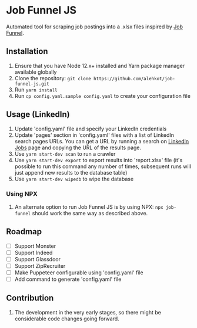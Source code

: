 # Job Funnel JS

Automated tool for scraping job postings into a .xlsx files inspired by [Job Funnel](https://github.com/PaulMcInnis/JobFunnel).

## Installation

1. Ensure that you have Node 12.x+ installed and Yarn package manager available globally
1. Clone the repository: `git clone https://github.com/alehkot/job-funnel-js.git`
1. Run `yarn install`
1. Run `cp config.yaml.sample config.yaml` to create your configuration file

## Usage (LinkedIn)

1. Update 'config.yaml' file and specify your LinkedIn credentials
1. Update 'pages' section in 'config.yaml' files with a list of LinkedIn search pages URLs.
You can get a URL by running a search on [LinkedIn Jobs](https://www.linkedin.com/jobs/)
page and copying the URL of the results page.
1. Use `yarn start-dev scan` to run a crawler
1. Use `yarn start-dev export` to export results into 'report.xlsx' file
(it's possible to run this command any number of times, subsequent
runs will just append new results to the database table)
1. Use `yarn start-dev wipedb` to wipe the database

### Using NPX

1. An alternate option to run Job Funnel JS is by using NPX: `npx job-funnel` should work the same
way as described above.

## Roadmap

- [ ] Support Monster
- [ ] Support Indeed
- [ ] Support Glassdoor
- [ ] Support ZipRecruiter
- [ ] Make Puppeteer configurable using 'config.yaml' file
- [ ] Add command to generate 'config.yaml' file

## Contribution

1. The development in the very early stages, so there might be considerable code changes going forward.
